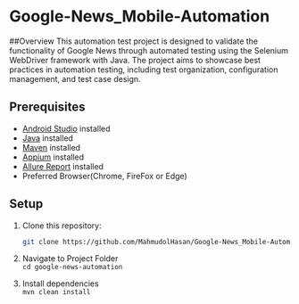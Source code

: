 # Google-News_Mobile-Automation
##Overview
This automation test project is designed to validate the functionality of Google News through automated testing using the Selenium WebDriver framework with Java. The project aims to showcase best practices in automation testing, including test organization, configuration management, and test case design.

## Prerequisites
- [Android Studio](https://developer.android.com/studio/install) installed
- [Java](https://www.oracle.com/java/) installed
- [Maven](https://maven.apache.org/) installed
- [Appium](https://appium.io/docs/en/2.2/quickstart/install/) installed
- [Allure Report](https://allurereport.org/docs/gettingstarted-installation/) installed
- Preferred Browser(Chrome, FireFox or Edge)

## Setup

1. Clone this repository:

   ```bash
   git clone https://github.com/MahmudolHasan/Google-News_Mobile-Automation.git
   ```
2. Navigate to Project Folder </br>
```cd google-news-automation```
3. Install dependencies </br>
```mvn clean install```




